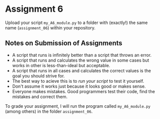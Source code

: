 # Assignment 6

Upload your script ```my_A6_module.py``` to a folder with (exactly!) 
the same name (```assignment_06```)
within your repository. 



## Notes on Submission of Assignments


- A script that runs is infinitely better than a script that throws an error. 
- A script that runs and calculates the wrong value in some cases but works in other is less-than-ideal but acceptable. 
- A script that runs in all cases and calculates the correct values is the goal you should strive for. 
- The best way to acieve this is to *run your script* to test it yourself. 
- Don't assume it works just because it looks good or makes sense. 
- Everyone makes mistakes. Good programmers test their code, find the mistakes and correct them. 

To grade your assignment, I will run the program called
```my_A6_module.py``` (among others) in the folder ```assignment_06```.



